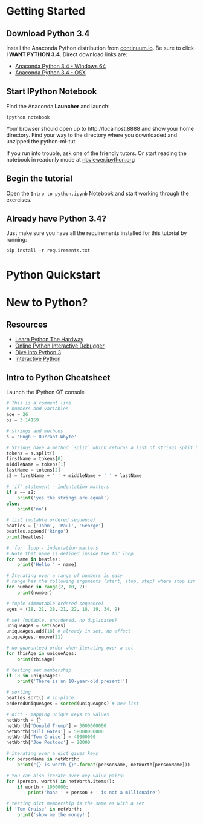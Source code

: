 # Getting Started

## Download Python 3.4

Install the Anaconda Python distribution from [continuum.io](http://continuum.io/downloads#py34).
Be sure to click **I WANT PYTHON 3.4**. Direct download links are:

- [Anaconda Python 3.4 - Windows 64](http://repo.continuum.io/anaconda3/Anaconda3-2.1.0-Windows-x86_64.exe)
- [Anaconda Python 3.4 - OSX](http://repo.continuum.io/anaconda3/Anaconda3-2.1.0-MacOSX-x86_64.pkg)


## Start IPython Notebook

Find the Anaconda **Launcher** and launch:

    ipython notebook

Your browser should open up to http://localhost:8888 and show your home directory.
Find your way to the directory where you downloaded and unzipped the python-ml-tut


If you run into trouble, ask one of the friendly tutors. Or start reading the notebook in 
readonly mode at [nbviewer.ipython.org](http://nbviewer.ipython.org/github/hardbyte/python-ml-tut/blob/master/Intro%20to%20python.ipynb)

## Begin the tutorial

Open the `Intro to python.ipynb` Notebook and start working through the exercises.


## Already have Python 3.4?
 
Just make sure you have all the requirements installed for this tutorial by running:

    pip install -r requirements.txt

# Python Quickstart

# New to Python?

## Resources

- [Learn Python The Hardway](http://learnpythonthehardway.org/book/)
- [Online Python Interactive Debugger](http://people.csail.mit.edu/pgbovine/python/)
- [Dive into Python 3](http://getpython3.com/diveintopython3/)
- [Interactive Python](http://interactivepython.org/courselib/static/thinkcspy/index.html)

## Intro to Python Cheatsheet

Launch the IPython QT console

```python
# This is a comment line
# numbers and variables
age = 26
pi = 3.14159

# strings and methods
s = 'Hugh F Durrant-Whyte'

# Strings have a method `split` which returns a list of strings split by whitespace
tokens = s.split()
firstName = tokens[0]
middleName = tokens[1]
lastName = tokens[2]
s2 = firstName + ' ' + middleName + ' ' + lastName

# 'if' statement - indentation matters
if s == s2:
    print('yes the strings are equal')
else:
    print('no')

# list (mutable ordered sequence)
beatles = ['John', 'Paul', 'George']
beatles.append('Ringo')
print(beatles)

# 'for' loop - indentation matters
# Note that name is defined inside the for loop
for name in beatles:
    print('Hello ' + name)

# Iterating over a range of numbers is easy
# range has the following arguments (start, stop, step) where stop isn't included
for number in range(2, 10, 2):
    print(number)

# tuple (immutable ordered sequence)
ages = (18, 21, 28, 21, 22, 18, 19, 34, 9)

# set (mutable, unordered, no duplicates)
uniqueAges = set(ages)
uniqueAges.add(18) # already in set, no effect
uniqueAges.remove(21)

# no guaranteed order when iterating over a set
for thisAge in uniqueAges:
    print(thisAge)

# testing set membership
if 18 in uniqueAges:
    print('There is an 18-year-old present!')

# sorting
beatles.sort() # in-place
orderedUniqueAges = sorted(uniqueAges) # new list

# dict - mapping unique keys to values
netWorth = {}
netWorth['Donald Trump'] = 3000000000
netWorth['Bill Gates'] = 58000000000
netWorth['Tom Cruise'] = 40000000
netWorth['Joe Postdoc'] = 20000

# iterating over a dict gives keys
for personName in netWorth:
    print("{} is worth {}".format(personName, netWorth[personName]))

# You can also iterate over key-value pairs:
for (person, worth) in netWorth.items():
    if worth < 1000000:
        print('haha ' + person + ' is not a millionaire')

# testing dict membership is the same as with a set
if 'Tom Cruise' in netWorth:
    print('show me the money!')
```